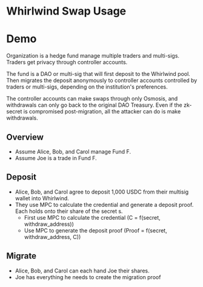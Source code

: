 # Whirlwind Swap Usage

# Demo
Organization is a hedge fund manage multiple traders
and multi-sigs. Traders get privacy through controller 
accounts.

The fund is a DAO or multi-sig that will first deposit to the 
Whirlwind pool. Then migrates the deposit anonymously to controller 
accounts controlled by traders or multi-sigs, depending on the institution's
preferences.

The controller accounts can make swaps through only Osmosis, and withdrawals
can only go back to the original DAO Treasury. Even if the zk-secret
is compromised post-migration, all the attacker can do is make withdrawals. 

## Overview

- Assume Alice, Bob, and Carol manage Fund F.
- Assume Joe is a trade in Fund F.

## Deposit

- Alice, Bob, and Carol agree to deposit 1,000 USDC from their multisig wallet into Whirlwind.
- They use MPC to calculate the credential and generate a deposit proof. Each holds onto their share of the secret s.
  - First use MPC to calculate the credential (C = f(secret, withdraw_address))
  - Use MPC to generate the deposit proof (Proof = f(secret, withdraw_address, C))

## Migrate

- Alice, Bob, and Carol can each hand Joe their shares.
- Joe has everything he needs to create the migration proof
